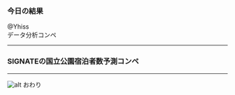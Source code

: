 ### 今日の結果

@Yhiss  
データ分析コンペ

---

### SIGNATEの国立公園宿泊者数予測コンペ

---

![alt](D:\機械学習\signate\201811線路\スラブ.jpg"alt")
おわり


